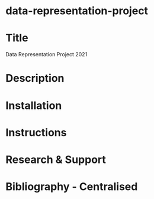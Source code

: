 # data-representation-project
# Title 
Data Representation Project 2021

# Description

# Installation

# Instructions

# Research & Support

# Bibliography - Centralised 
